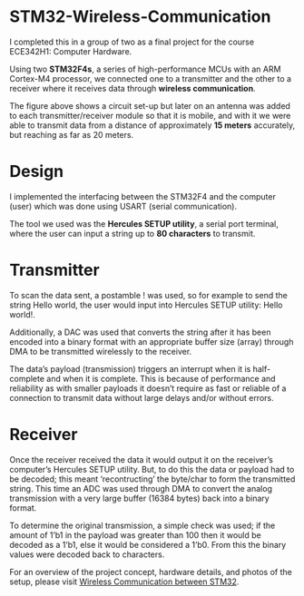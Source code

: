 # STM32-Wireless-Communication
I completed this in a group of two as a final project for the course ECE342H1: Computer Hardware.

Using two **STM32F4s**, a series of high-performance MCUs with an ARM Cortex-M4 processor, we connected one to a transmitter and the other to a receiver where it receives data through **wireless communication**.

The figure above shows a circuit set-up but later on an antenna was added to each transmitter/receiver module so that it is mobile, and with it we were able to transmit data from a distance of approximately **15 meters** accurately, but reaching as far as 20 meters.

# Design
I implemented the interfacing between the STM32F4 and the computer (user) which was done using USART (serial communication).

The tool we used was the **Hercules SETUP utility**, a serial port terminal, where the user can input a string up to **80 characters** to transmit.

# Transmitter
To scan the data sent, a postamble ! was used, so for example to send the string Hello world, the user would input into Hercules SETUP utility: Hello world!.

Additionally, a DAC was used that converts the string after it has been encoded into a binary format with an appropriate buffer size (array) through DMA to be transmitted wirelessly to the receiver.

The data’s payload (transmission) triggers an interrupt when it is half-complete and when it is complete. This is because of performance and reliability as with smaller payloads it doesn’t require as fast or reliable of a connection to transmit data without large delays and/or without errors.

# Receiver
Once the receiver received the data it would output it on the receiver’s computer’s Hercules SETUP utility. But, to do this the data or payload had to be decoded; this meant ‘recontructing’ the byte/char to form the transmitted string. This time an ADC was used through DMA to convert the analog transmission with a very large buffer (16384 bytes) back into a binary format.

To determine the original transmission, a simple check was used; if the amount of 1’b1 in the payload was greater than 100 then it would be decoded as a 1’b1, else it would be considered a 1’b0. From this the binary values were decoded back to characters.

For an overview of the project concept, hardware details, and photos of the setup, please visit [Wireless Communication between STM32](https://markociricilic.com/projects/wireless-communication).
